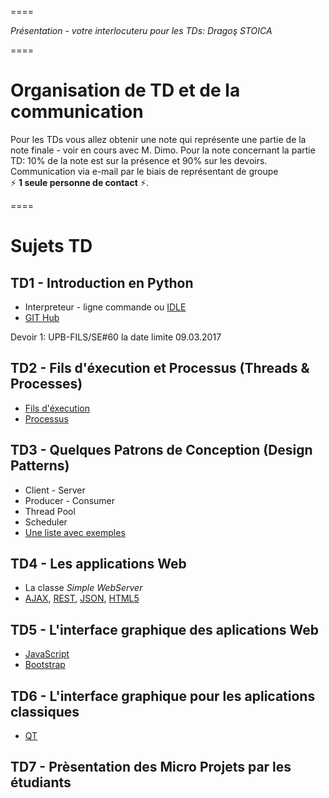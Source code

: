 
====

_Présentation - votre interlocuteru pour les TDs: Dragoş STOICA_

====

# Organisation de TD et de la communication
Pour les TDs vous allez obtenir une note qui représente une partie de la note finale - voir en cours avec M. Dimo. 
Pour la note concernant la partie TD: 10% de la note est sur la présence et 90% sur les devoirs. 
Communication via e-mail par le biais de représentant de groupe  
:zap: **1 seule personne de contact** :zap:.

====


# Sujets TD

## TD1 - Introduction en Python
* Interpreteur - ligne commande ou [IDLE](https://docs.python.org/2/library/idle.html) 
* [GIT Hub](https://github.com/)

Devoir 1: UPB-FILS/SE#60 la date limite 09.03.2017

## TD2 - Fils d'éxecution et Processus (Threads & Processes)
* [Fils d'éxecution](https://www.tutorialspoint.com/python/python_multithreading.htm)
* [Processus](https://docs.python.org/2/library/multiprocessing.html)

## TD3 - Quelques Patrons de Conception (Design Patterns)
* Client - Server
* Producer - Consumer
* Thread Pool
* Scheduler
* [Une liste avec exemples](https://github.com/faif/python-patterns)

## TD4 - Les applications Web
* La classe _Simple WebServer_
* [AJAX](https://fr.wikipedia.org/wiki/Ajax_(informatique)), [REST](https://fr.wikipedia.org/wiki/Representational_state_transfer), [JSON](http://json.org/), [HTML5](https://developer.mozilla.org/en-US/docs/Web/Guide/HTML/HTML5)

## TD5 - L'interface graphique des aplications Web
* [JavaScript](https://developer.mozilla.org/en-US/docs/Web/JavaScript)
* [Bootstrap](http://getbootstrap.com/)

## TD6 - L'interface graphique pour les aplications classiques
* [QT](https://www.qt.io/)

## TD7 - Prèsentation des Micro Projets par les étudiants




